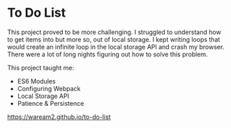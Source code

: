 # To Do List

This project proved to be more challenging. I struggled to understand how to get items into but more so, out of local storage. I kept writing loops that would create an infinite loop in the local storage API and crash my browser. There were a lot of long nights figuring out how to solve this problem.

This project taught me:
- ES6 Modules
- Configuring Webpack
- Local Storage API
- Patience & Persistence 

https://waream2.github.io/to-do-list
